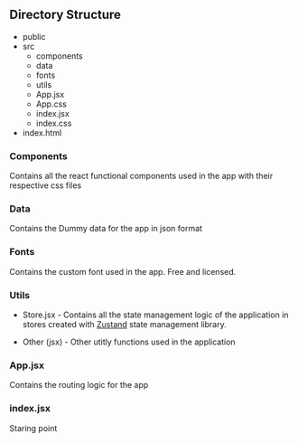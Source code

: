 ## Directory Structure

- public
- src
  - components
  - data
  - fonts
  - utils
  - App.jsx
  - App.css
  - index.jsx
  - index.css
- index.html

### Components

Contains all the react functional components used in the app with their respective css files

### Data

Contains the Dummy data for the app in json format

### Fonts

Contains the custom font used in the app. Free and licensed.

### Utils

- Store.jsx - Contains all the state management logic of the application in stores created with [Zustand](https://github.com/pmndrs/zustand/) state management library.

- Other (jsx) - Other utitly functions used in the application

### App.jsx

Contains the routing logic for the app

### index.jsx

Staring point
